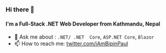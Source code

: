 ### Hi there 👋

#### I'm a Full-Stack .NET Web Developer from Kathmandu, Nepal

- 💬 Ask me about : `.NET/ .NET  Core`, `ASP.NET Core`, `Blazor`
- 📫 How to reach me: [twitter.com/iAmBipinPaul](https://twitter.com/iAmBipinPaul)

